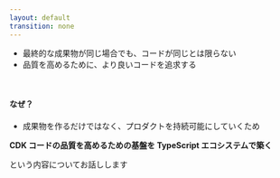 ```yaml
---
layout: default
transition: none
---
```


<section-title title="CDK 開発におけるコードの品質" />

<v-clicks class="_bullet">

- 最終的な成果物が同じ場合でも、コードが同じとは限らない
- 品質を高めるために、より良いコードを追求する

</v-clicks>

<div class="_bullet" v-click="3">

<br />

#### なぜ？

- 成果物を作るだけではなく、プロダクトを持続可能にしていくため

</div>

<div class="_bullet text-center mt-20 text-xl" v-click="4">

**CDK コードの品質を高めるための基盤を TypeScript エコシステムで築く**

<div class="mt-2" />

という内容についてお話しします

</div>

<!--
CDKの 開発においては、最終的な成果物が同じ場合でも、この場合は CloudFormation Template が同じ場合でも、それを生成するためのコードは、常に同じとは限りません。
[click] そのため、同じ成果物が生み出されるとしても、それを生み出す CDK コードに対して良い/悪いの評価をして、より良いコードが残るように選択を繰り返します。

私自身はそういった「コードの品質を追求すること」が大好きなのですが、一方で「成果物は同じなので、品質の追求は CDK 開発において本質的ではない」と思う方もいるかもしれません。
もちろん、成果物も大事なのですが、ソフトウェア開発においては「成果物を作る」だけではなく、それを保守・運用して [click] プロダクトを持続可能にしていくことが重要になります。
そのため、「どこかのコードを変更すると、別の箇所のリソースに影響が出てしまった」だったり「変更の影響がありそうな箇所を、あちこちさがしまわらあなければならなくなった」などの問題が起きないように、コードの品質を上げ、成果物だけではなく、プログラム自体の価値を高めていく必要があります。

そこで今回は、「CDK コードの品質を高めるための基盤を TypeScript エコシステムで築く」という内容について発表させていただきます。
-->
